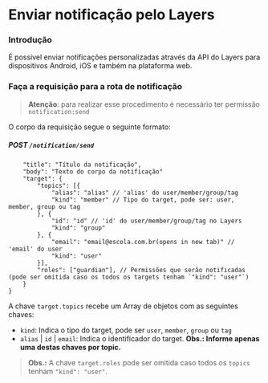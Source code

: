 
# Enviar notificação pelo Layers

### Introdução

É possível enviar notificações personalizadas através da API do Layers para dispositivos Android, iOS e também na plataforma web.

### Faça a requisição para a rota de notificação

> **Atenção**: para realizar esse procedimento é necessário ter permissão `notification:send`

O corpo da requisição segue o seguinte formato:

##### POST `/notification/send`
```js{
    "title": "Título da notificação",
    "body": "Texto do corpo da notificação"
    "target": {
        "topics": [{
            "alias": "alias" // 'alias' do user/member/group/tag
            "kind": "member" // Tipo do target, pode ser: user, member, group ou tag
        }, {
            "id": "id" // 'id' do user/member/group/tag no Layers
            "kind": "group"
        }, {
            "email": "email@escola.com.br(opens in new tab)" // 'email' do user
            "kind": "user"
        }],
        "roles": ["guardian"], // Permissões que serão notificadas (pode ser omitida caso os todos os targets tenham `"kind": "user"`)
    }
}
```

A chave `target.topics` recebe um Array de objetos com as seguintes chaves:

* `kind`: Indica o tipo do target, pode ser `user`, `member`, `group` ou `tag`
* `alias` | `id` | `email`: Indica o identificador do target. **Obs.: Informe apenas uma destas chaves por topic.**

> **Obs.:** A chave `target.roles` pode ser omitida caso todos os `topics` tenham `"kind": "user"`.
